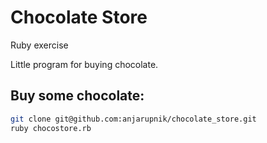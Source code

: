 # Chocolate Store

Ruby exercise

Little program for buying chocolate.


## Buy some chocolate:
```bash
git clone git@github.com:anjarupnik/chocolate_store.git
ruby chocostore.rb
```
